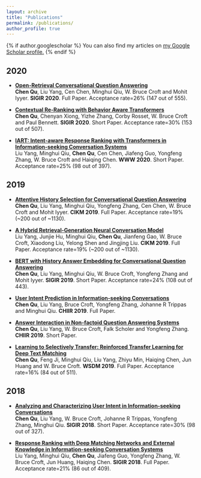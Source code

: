 ```yaml
---
layout: archive
title: "Publications"
permalink: /publications/
author_profile: true
---
```


{% if author.googlescholar %}
  You can also find my articles on <u><a href="{{author.googlescholar}}">my Google Scholar profile</a>.</u>
{% endif %}

## 2020  

* <span style="color:#52adc8">**[Open-Retrieval Conversational Question Answering](https://arxiv.org/pdf/2005.11364.pdf)**</span>  
**Chen Qu**, Liu Yang, Cen Chen, Minghui Qiu, W. Bruce Croft and Mohit Iyyer. **SIGIR 2020**. Full Paper. Acceptance rate=26% (147 out of 555).  

* <span style="color:#52adc8">**[Contextual Re-Ranking with Behavior Aware Transformers](http://ciir-publications.cs.umass.edu/getpdf.php?id=1383)**</span>  
**Chen Qu**, Chenyan Xiong, Yizhe Zhang, Corby Rosset, W. Bruce Croft and Paul Bennett. **SIGIR 2020**. Short Paper. Acceptance rate=30% (153 out of 507).  

* <span style="color:#52adc8">**[IART: Intent-aware Response Ranking with Transformers in Information-seeking Conversation Systems](https://arxiv.org/pdf/2002.00571.pdf)**</span>  
Liu Yang, Minghui Qiu, **Chen Qu**, Cen Chen, Jiafeng Guo, Yongfeng Zhang, W. Bruce Croft and Haiqing Chen. **WWW 2020**. Short Paper. Acceptance rate=25% (98 out of 397).  

## 2019  

* <span style="color:#52adc8">**[Attentive History Selection for Conversational Question Answering](https://arxiv.org/pdf/1908.09456.pdf)**</span>  
**Chen Qu**, Liu Yang, Minghui Qiu, Yongfeng Zhang, Cen Chen, W. Bruce Croft and Mohit Iyyer. **CIKM 2019**. Full Paper. Acceptance rate=19% (~200 out of ~1130).  

* <span style="color:#52adc8">**[A Hybrid Retrieval-Generation Neural Conversation Model](https://arxiv.org/pdf/1904.09068.pdf)**</span>  
Liu Yang, Junjie Hu, Minghui Qiu, **Chen Qu**, Jianfeng Gao, W. Bruce Croft, Xiaodong Liu, Yelong Shen and Jingjing Liu. **CIKM 2019**. Full Paper. Acceptance rate=19% (~200 out of ~1130).  

* <span style="color:#52adc8">**[BERT with History Answer Embedding for Conversational Question Answering](https://arxiv.org/pdf/1905.05412.pdf)**</span>  
**Chen Qu**, Liu Yang, Minghui Qiu, W. Bruce Croft, Yongfeng Zhang and Mohit Iyyer. **SIGIR 2019**. Short Paper. Acceptance rate=24% (108 out of 443).  

* <span style="color:#52adc8">**[User Intent Prediction in Information-seeking Conversations](https://arxiv.org/pdf/1901.03489.pdf)**</span>  
**Chen Qu**, Liu Yang, Bruce Croft, Yongfeng Zhang, Johanne R Trippas and Minghui Qiu. **CHIIR 2019**. Full Paper.  

* <span style="color:#52adc8">**[Answer Interaction in Non-factoid Question Answering Systems](https://arxiv.org/pdf/1901.03491.pdf)**</span>  
**Chen Qu**, Liu Yang, W. Bruce Croft, Falk Scholer and Yongfeng Zhang. **CHIIR 2019**. Short Paper.  

* <span style="color:#52adc8">**[Learning to Selectively Transfer: Reinforced Transfer Learning for Deep Text Matching](https://arxiv.org/abs/1812.11561)**</span>  
**Chen Qu**, Feng Ji, Minghui Qiu, Liu Yang, Zhiyu Min, Haiqing Chen, Jun Huang and W. Bruce Croft. **WSDM 2019**. Full Paper. Acceptance rate=16% (84 out of 511).  

## 2018  

* <span style="color:#52adc8">**[Analyzing and Characterizing User Intent in Information-seeking Conversations](https://arxiv.org/pdf/1804.08759.pdf)**</span>  
**Chen Qu**, Liu Yang, W. Bruce Croft, Johanne R Trippas, Yongfeng Zhang, Minghui Qiu. **SIGIR 2018**. Short Paper. Acceptance rate=30% (98 out of 327).

* <span style="color:#52adc8">**[Response Ranking with Deep Matching Networks and External Knowledge in Information-seeking Conversation Systems](https://arxiv.org/pdf/1805.00188.pdf)**</span>  
Liu Yang, Minghui Qiu, **Chen Qu**, Jiafeng Guo, Yongfeng Zhang, W. Bruce Croft, Jun Huang, Haiqing Chen. **SIGIR 2018**. Full Paper. Acceptance rate=21% (86 out of  409).
